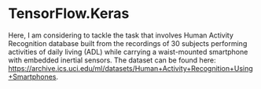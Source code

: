 # TensorFlow.Keras

Here, I am considering to tackle the task that involves Human Activity Recognition database built from the recordings of 30 subjects performing activities of daily living (ADL) while carrying a waist-mounted smartphone with embedded inertial sensors. The dataset can be found here: https://archive.ics.uci.edu/ml/datasets/Human+Activity+Recognition+Using+Smartphones. 
